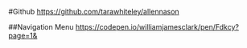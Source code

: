 #Github https://github.com/tarawhiteley/allennason

##Navigation Menu https://codepen.io/williamjamesclark/pen/Fdkcy?page=1&

